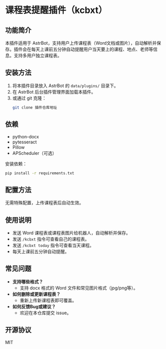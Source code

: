 # 课程表提醒插件（kcbxt）

## 功能简介

本插件适用于 AstrBot，支持用户上传课程表（Word文档或图片），自动解析并保存。插件会在每天上课前五分钟自动提醒用户当天要上的课程、地点、老师等信息。支持多用户独立课程表。

## 安装方法

1. 将本插件目录放入 AstrBot 的 `data/plugins/` 目录下。
2. 在 AstrBot 后台插件管理界面加载本插件。
3. 或通过 git 克隆：
   ```bash
   git clone 插件仓库地址
   ```

## 依赖

- python-docx
- pytesseract
- Pillow
- APScheduler（可选）

安装依赖：
```bash
pip install -r requirements.txt
```

## 配置方法

无需特殊配置，上传课程表后自动生效。

## 使用说明

- 发送 Word 课程表或课程表图片给机器人，自动解析并保存。
- 发送 `/kcbxt` 指令可查看自己的课程表。
- 发送 `/kcbxt today` 指令可查看当天课程。
- 每天上课前五分钟自动提醒。

## 常见问题

- **支持哪些格式？**
  - 支持 docx 格式的 Word 文件和常见图片格式（jpg/png等）。
- **如何删除或更新课程表？**
  - 重新上传新课程表即可覆盖。
- **如何反馈Bug或建议？**
  - 欢迎在本仓库提交 issue。

## 开源协议

MIT 